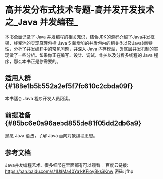 # 高并发分布式技术专题-高并发开发技术之_Java 并发编程_

本书全面记录了 Java 并发编程的相关知识，结合JDK的源码介绍了Java并发框架、线程池的实现原理包括 Java 5 新增加的并发包内的相关类以及Java8新特性，分析了并发编程中的常见问题，并深入 Java 内存模型，对底层并发机制的实现做了一些分析。如果你正在编写、设计、调试、维护以及分析多线程的 Java 程序，那么本书正是你需要的。

## 适用人群 {#188e1b5b552a2ef5f7fc610c2cbda09f}

本书适合 Java 程序开发人员阅读。

## 前提准备 {#85bc6e0a96aebd855de81f05dd2db6a9}

熟悉 Java 语法，了解 Java 面向对象编程思想。



## **参考文档**

Java并发编程艺术，很多细节在里面都有可以观看： 百度云链接: https://pan.baidu.com/s/1U8Ma40Ya1kKFioyBksSKnw 密码: jfhp  



